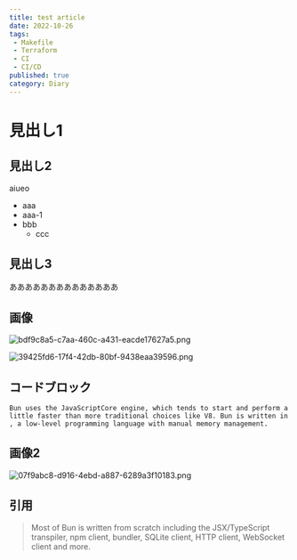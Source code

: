 ```yaml
---
title: test article
date: 2022-10-26
tags:
 - Makefile
 - Terraform
 - CI
 - CI/CD
published: true
category: Diary
---
```


# 見出し1


## 見出し2


aiueo

- aaa
- aaa-1
- bbb
	- ccc

## 見出し3


ああああああああああああああ


## 画像


![bdf9c8a5-c7aa-460c-a431-eacde17627a5.png](../../../../gridsome-theme/src/assets/images/notion/bdf9c8a5-c7aa-460c-a431-eacde17627a5.png)


![39425fd6-17f4-42db-80bf-9438eaa39596.png](../../../../gridsome-theme/src/assets/images/notion/39425fd6-17f4-42db-80bf-9438eaa39596.png)


## コードブロック


```text
Bun uses the JavaScriptCore engine, which tends to start and perform a little faster than more traditional choices like V8. Bun is written in , a low-level programming language with manual memory management.
```


## 画像2


![07f9abc8-d916-4ebd-a887-6289a3f10183.png](../../../../gridsome-theme/src/assets/images/notion/07f9abc8-d916-4ebd-a887-6289a3f10183.png)


## 引用


> Most of Bun is written from scratch including the JSX/TypeScript transpiler, npm client, bundler, SQLite client, HTTP client, WebSocket client and more.

